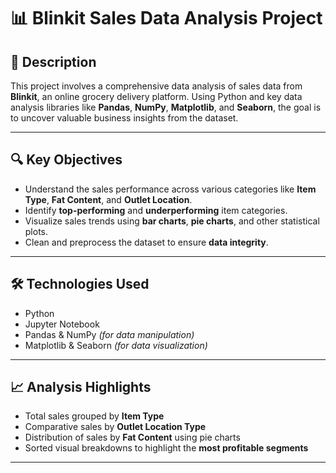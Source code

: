 # 📊 Blinkit Sales Data Analysis Project

## 📝 Description
This project involves a comprehensive data analysis of sales data from **Blinkit**, an online grocery delivery platform. Using Python and key data analysis libraries like **Pandas**, **NumPy**, **Matplotlib**, and **Seaborn**, the goal is to uncover valuable business insights from the dataset.

---

## 🔍 Key Objectives
- Understand the sales performance across various categories like **Item Type**, **Fat Content**, and **Outlet Location**.
- Identify **top-performing** and **underperforming** item categories.
- Visualize sales trends using **bar charts**, **pie charts**, and other statistical plots.
- Clean and preprocess the dataset to ensure **data integrity**.

---

## 🛠️ Technologies Used
- Python
- Jupyter Notebook
- Pandas & NumPy *(for data manipulation)*
- Matplotlib & Seaborn *(for data visualization)*

---

## 📈 Analysis Highlights
- Total sales grouped by **Item Type**
- Comparative sales by **Outlet Location Type**
- Distribution of sales by **Fat Content** using pie charts
- Sorted visual breakdowns to highlight the **most profitable segments**

---

